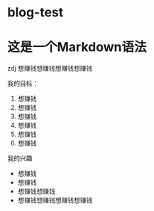# blog-test
# 这是一个Markdown语法
zdj 想赚钱想赚钱想赚钱想赚钱

我的目标：

  1. 想赚钱
  2. 想赚钱
  3. 想赚钱
  4. 想赚钱
  5. 想赚钱
  6. 想赚钱

 我的兴趣
  * 想赚钱
  * 想赚钱
  * 想赚钱想赚钱
  * 想赚钱想赚钱想赚钱想赚钱
